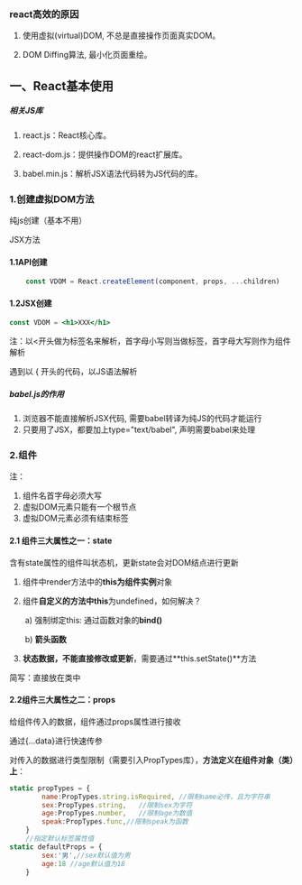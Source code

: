 ### react高效的原因

1. 使用虚拟(virtual)DOM, 不总是直接操作页面真实DOM。

2. DOM Diffing算法, 最小化页面重绘。



## 一、React基本使用

##### 			相关JS库

1. react.js：React核心库。

2. react-dom.js：提供操作DOM的react扩展库。

3. babel.min.js：解析JSX语法代码转为JS代码的库。



### 1.创建虚拟DOM方法

纯js创建（基本不用）

JSX方法

#### 1.1API创建

~~~jsx
	const VDOM = React.createElement(component, props, ...children)
~~~

#### 1.2JSX创建

~~~jsx
const VDOM = <h1>XXX</h1>
~~~

注：以<开头做为标签名来解析，首字母小写则当做标签，首字母大写则作为组件解析

遇到以 { 开头的代码，以JS语法解析



##### babel.js的作用

1. 浏览器不能直接解析JSX代码, 需要babel转译为纯JS的代码才能运行
2. 只要用了JSX，都要加上type="text/babel", 声明需要babel来处理



### 2.组件

注：

1. 组件名首字母必须大写
2. 虚拟DOM元素只能有一个根节点
3. 虚拟DOM元素必须有结束标签



#### 2.1 组件三大属性之一：state

含有state属性的组件叫状态机，更新state会对DOM结点进行更新

1. 组件中render方法中的**this为组件实例**对象

2. 组件**自定义的方法中this**为undefined，如何解决？

   ​	a)   强制绑定this: 通过函数对象的**bind()**

   ​	b)   **箭头函数**

3. **状态数据，不能直接修改或更新**，需要通过**this.setState()**方法



简写：直接放在类中



#### 2.2组件三大属性之二：props

给组件传入的数据，组件通过props属性进行接收

通过{...data}进行快速传参



对传入的数据进行类型限制（需要引入PropTypes库），**方法定义在组件对象（类）上**：

~~~js
static propTypes = {
		name:PropTypes.string.isRequired, //限制name必传，且为字符串
		sex:PropTypes.string,	//限制sex为字符
    	age:PropTypes.number,	//限制age为数值
		speak:PropTypes.func,//限制speak为函数
	}
	//指定默认标签属性值
static defaultProps = {
		sex:'男',//sex默认值为男
		age:18 //age默认值为18
	}
~~~











